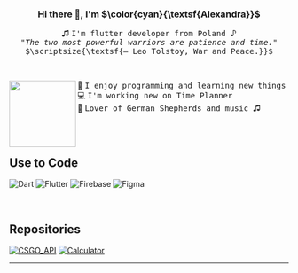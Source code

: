 <h3 align ="center"> Hi there 👋, I'm  $\color{cyan}{\textsf{Alexandra}}$ </h3> 
  
<p align = "center"> 
 ♫ <samp> I'm flutter developer from Poland </samp> ♪
<br><samp><em> "The two most powerful warriors are patience and time."</em> $\scriptsize{\textsf{– Leo Tolstoy, War and Peace.}}$ </samp>
</p>

<br/>

<p>
  <img align="left" width="120" src="https://i.giphy.com/QDjpIL6oNCVZ4qzGs7.webp" /> 
 💙 <samp> I enjoy programming and learning new things </samp> 
  <br> 💻 <samp> I'm working new on Time Planner </samp> 
  <br> 🐺 <samp> Lover of German Shepherds and music  </samp> ♫
</p>

<br/>
<br/>

## Use to Code
![Dart](https://img.shields.io/badge/dart-%230175C2.svg?style=flat-square&logo=dart&logoColor=white)  ![Flutter](https://img.shields.io/badge/Flutter-%2302569B.svg?style=flat-square&logo=Flutter&logoColor=white)
![Firebase](https://img.shields.io/badge/Firebase-039BE5?style=flat-square&logo=Firebase&logoColor=white) ![Figma](https://img.shields.io/badge/figma-%23F24E1E.svg?style=flat-square&logo=figma&logoColor=white) 

<br/>

## Repositories
[![CSGO_API](https://github-readme-stats.vercel.app/api/pin/?username=Al3xnadra&repo=CSGO_API&border_color=00cccc&bg_color=0D1117&title_color=C9D1D9&text_color=8B949E&icon_color=00cccc)](https://github.com/Al3xnadra/CSGO_API)
[![Calculator](https://github-readme-stats.vercel.app/api/pin/?username=Al3xnadra&repo=Calculator&border_color=00cccc&bg_color=0D1117&title_color=C9D1D9&text_color=8B949E&icon_color=00cccc)](https://github.com/Al3xnadra/Calculator)

---
